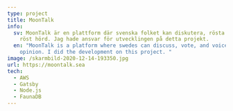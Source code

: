 ```yaml
---
type: project
title: MoonTalk
info:
  sv: MoonTalk är en plattform där svenska folket kan diskutera, rösta och få sin
    röst hörd. Jag hade ansvar för utvecklingen på detta projekt.
  en: "MoonTalk is a platform where swedes can discuss, vote, and voice their
    opinion. I did the development on this project. "
image: /skarmbild-2020-12-14-193350.jpg
url: https://moontalk.sea
tech:
  - AWS
  - Gatsby
  - Node.js
  - FaunaDB
---
```


